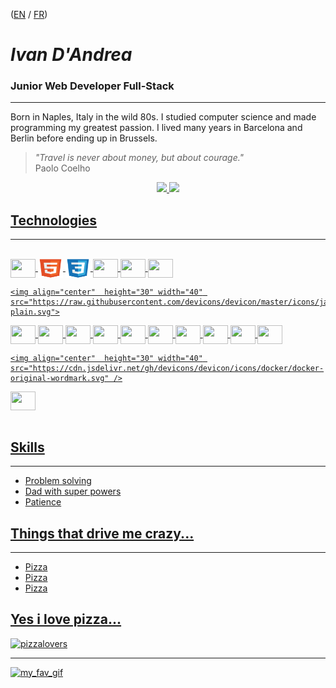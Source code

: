 ([EN](aboutme.md#en) / [FR](aboutme.md#fr))

# ***_Ivan D'Andrea_*** <a name="en"></a>
### Junior Web Developer Full-Stack
---
Born in Naples, Italy in the wild 80s. I studied computer science and made programming my greatest passion.  I lived many years in Barcelona and Berlin before ending up in Brussels. 

> _"Travel is never about money, but about courage."_  
 Paolo Coelho

<div align="center">
  <a href="https://github.com/IvanDandrea86">
  <img height="180em" src="https://github-readme-stats.vercel.app/api?username=IvanDandrea86&show_icons=true&theme=dracula&include_all_commits=true&count_private=true"/>
  <img height="180em" src="https://github-readme-stats.vercel.app/api/top-langs/?username=IvanDandrea86&layout=compact&langs_count=7&theme=dracula"/>
</div>

## Technologies
---
  <div style="display: inline_block"><br>
 
 <img align="center" height="30" width="40" src="https://cdn.jsdelivr.net/gh/devicons/devicon/icons/git/git-original.svg" /> 
   <img align="center" height="30" width="40" src="https://raw.githubusercontent.com/devicons/devicon/master/icons/html5/html5-original.svg">
  <img align="center"  height="30" width="40" src="https://raw.githubusercontent.com/devicons/devicon/master/icons/css3/css3-original.svg">
    <img  align="center"  height="30" width="40" src="https://cdn.jsdelivr.net/gh/devicons/devicon/icons/sass/sass-original.svg" />
      <img align="center"  height="30" width="40" src="https://cdn.jsdelivr.net/gh/devicons/devicon/icons/react/react-original.svg" />
    <img align="center"  height="30" width="40" src="https://cdn.jsdelivr.net/gh/devicons/devicon/icons/bootstrap/bootstrap-original.svg" />
   
    <img align="center"  height="30" width="40" src="https://raw.githubusercontent.com/devicons/devicon/master/icons/javascript/javascript-plain.svg">
   <img align="center"  height="30" width="40" src="https://cdn.jsdelivr.net/gh/devicons/devicon/icons/typescript/typescript-original.svg" />
   <img align="center"  height="30" width="40" src="https://cdn.jsdelivr.net/gh/devicons/devicon/icons/npm/npm-original-wordmark.svg" />  
  <img align="center"  height="30" width="40" src="https://cdn.jsdelivr.net/gh/devicons/devicon/icons/nodejs/nodejs-original.svg" />
   <img align="center"  height="30" width="40" src="https://cdn.jsdelivr.net/gh/devicons/devicon/icons/express/express-original.svg" />
    <img  align="center"  height="30" width="40" src="https://cdn.jsdelivr.net/gh/devicons/devicon/icons/graphql/graphql-plain-wordmark.svg" />
    <img align="center"  height="30" width="40" src="https://cdn.jsdelivr.net/gh/devicons/devicon/icons/php/php-original.svg" />
    <img align="center"  height="30" width="40" src="https://cdn.jsdelivr.net/gh/devicons/devicon/icons/laravel/laravel-plain-wordmark.svg" />
   
 <img align="center"  height="30" width="40" src="https://cdn.jsdelivr.net/gh/devicons/devicon/icons/mysql/mysql-original-wordmark.svg" />
 <img align="center"  height="30" width="40" src="https://cdn.jsdelivr.net/gh/devicons/devicon/icons/postgresql/postgresql-original.svg" />
  <img align="center"  height="30" width="40" src="https://cdn.jsdelivr.net/gh/devicons/devicon/icons/mongodb/mongodb-original-wordmark.svg" />
   
    <img align="center"  height="30" width="40" src="https://cdn.jsdelivr.net/gh/devicons/devicon/icons/docker/docker-original-wordmark.svg" />
  <img align="center"  height="30" width="40" src="https://cdn.jsdelivr.net/gh/devicons/devicon/icons/heroku/heroku-plain-wordmark.svg" />
 </div>
<br>

## Skills
---

- Problem solving
- Dad with super powers
- Patience


## Things that drive me crazy...
---
- Pizza
- Pizza
- Pizza
  
Yes i love pizza...
---
![pizzalovers](https://media.giphy.com/media/jn2iXu2HRpMuovBrrV/giphy.gif)

---

![my_fav_gif](https://media.giphy.com/media/MZocLC5dJprPTcrm65/giphy.gif) 

